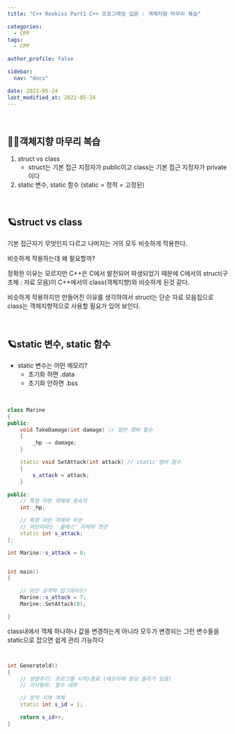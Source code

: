 ```yaml
---
title: "C++ Rookiss Part1 C++ 프로그래밍 입문 : 객체지향 마무리 복습"

categories:
  - CPP
tags:
  - CPP

author_profile: false

sidebar:
  nav: "docs"

date: 2022-05-24
last_modified_at: 2022-05-24
---
```


<br>

## 🙇‍♀️객체지향 마무리 복습

1. struct vs class
    - struct는 기본 접근 지정자가 public이고 class는 기본 접근 지정자가 private이다
2. static 변수, static 함수 (static = 정적 = 고정된)


<br>


## 🪐struct vs class


기본 접근자가 무엇인지 다르고 나머지는 거의 모두 비슷하게 작용한다.

비슷하게 작용하는데 왜 필요할까?

정확한 이유는 모르지만 C++은 C에서 발전되어 파생되었기 때문에 C에서의 struct(구조체 : 자료 모음)이 C++에서의 class(객체지향)와 비슷하게 된것 같다.

비슷하게 작용하지만 만들어진 이유를 생각하여서 struct는 단순 자료 모음집으로 class는 객체지향적으로 사용할 필요가 있어 보인다.


<br>


## 🪐static 변수, static 함수


* static 변수는 어떤 메모리?
    - 초기화 하면 .data
    - 초기화 안하면 .bss


<br>


```cpp
class Marine
{
public:
	void TakeDamage(int damage) // 일반 멤버 함수
	{
		_hp -= damage;
	}

	static void SetAttack(int attack) // static 멤버 함수
	{
		s_attack = attack;
	}

public:
	// 특정 마린 객체에 종속적
	int _hp;

	// 특정 마린 객체와 무관
	// 마린이라는 '클래스' 자체와 연관
	static int s_attack;
};

int Marine::s_attack = 0;


int main()
{

    // 마린 공격력 업그레이드!
    Marine::s_attack = 7;
    Marine::SetAttack(8);

}
```
class내에서 객체 하나하나 값을 변경하는게 아니라 모두가 변경되는 그런 변수들을 static으로 잡으면 쉽게 관리 가능하다

```cpp


int Generateld()
{
	// 생명주기: 프로그램 시작/종료 (메모리에 항상 올라가 있음)
	// 가시범위: 함수 내부

	// 정적 지역 객체
	static int s_id = 1;

	return s_id++;
}